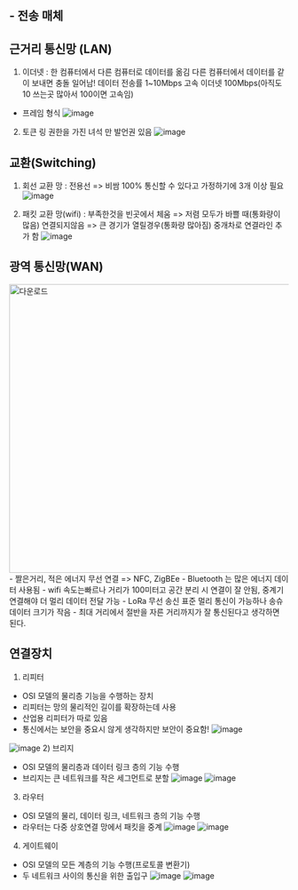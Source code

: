 ## - 전송 매체
## 

## 근거리 통신망 (LAN)
1) 이더넷 : 한 컴퓨터에서 다른 컴퓨터로 데이터를 옮김 다른 컴퓨터에서 데이터를 같이 보내면 충돌 일어남!
데이터 전송률 1~10Mbps
고속 이더넷 100Mbps(아직도 10 쓰는곳 많아서 100이면 고속임)
- 프레임 형식
![image](https://github.com/user-attachments/assets/bcaf63f7-f5c8-424f-bbd0-1f469d09d226)

2) 토큰 링
권한을 가진 녀석 만 발언권 있음
![image](https://github.com/user-attachments/assets/9c0b5b03-2cc0-49be-8f5c-5d55fc00cbe5)

## 교환(Switching)
1) 회선 교환 망 : 전용선 => 비쌈
  100% 통신할 수 있다고 가정하기에 3개 이상 필요
![image](https://github.com/user-attachments/assets/1e8f8ce6-581b-4277-bf67-69f1e9a9c9ea)


2) 패킷 교환 망(wifi) : 부족한것을 빈곳에서 체움 => 저렴
  모두가 바쁠 때(통화량이 많음) 연결되지않음 => 큰 경기가 열릴경우(통화량 많아짐) 중개차로 연결라인 추가 함
![image](https://github.com/user-attachments/assets/7d2eabf6-87d3-4e44-8b23-b28ac4315715)

## 광역 통신망(WAN)
<img width="520" alt="다운로드" src="https://github.com/user-attachments/assets/7fb90f31-14db-49e8-b7f7-418d989a8796">
- 짤은거리, 적은 에너지 무선 연결 => NFC, ZigBEe
- Bluetooth 는 많은 에너지 데이터 사용됨
-  wifi 속도는빠르나 거리가 100미터고 공간 분리 시 연결이 잘 안됨, 중계기 연결해야 더 멀리 데이터 전달 가능
- LoRa 무선 송신 표준 멀리 통신이 가능하나 송슈 데이터 크기가 작음
- 최대 거리에서 절반을 자른 거리까지가 잘 통신된다고 생각하면 된다.

## 연결장치
1) 리피터
- OSI 모델의 물리층 기능을 수행하는 장치
- 리피터는 망의 물리적인 길이를 확장하는데 사용
- 산업용 리피터가 따로 있음
- 통신에서는 보안을 중요시 않게 생각하지만 보안이 중요함!
![image](https://github.com/user-attachments/assets/8702b80a-7881-4498-88f5-4fc30339b649)

![image](https://github.com/user-attachments/assets/c70b1dbf-7632-48a2-8c15-8ee990c25db5)
2) 브리지
- OSI 모델의 물리층과 데이터 링크 층의 기능 수행
- 브리지는 큰 네트워크를 작은 세그먼트로 분할
![image](https://github.com/user-attachments/assets/a56c7892-e6e8-420f-b996-f208a8fc323b)
![image](https://github.com/user-attachments/assets/e583c672-3799-483d-b70c-b9b236053d76)
3) 라우터
- OSI 모델의 물리, 데이터 링크, 네트워크 층의 기능 수행
- 라우터는 다중 상호연결 망에서 패킷을 중계
![image](https://github.com/user-attachments/assets/c4184587-96d5-4f9e-ba16-846e5cbe3346)
![image](https://github.com/user-attachments/assets/8053639c-bf67-48d8-a610-107f9819d46b)
4) 게이트웨이
- OSI 모델의 모든 계층의 기능 수행(프로토콜 변환기)
- 두 네트워크 사이의 통신을 위한 출입구
  ![image](https://github.com/user-attachments/assets/bcb0f036-f42b-415d-b042-5ece2511ecd0)
![image](https://github.com/user-attachments/assets/60f9596a-dd91-431b-aedd-b95ae9e87a64)

